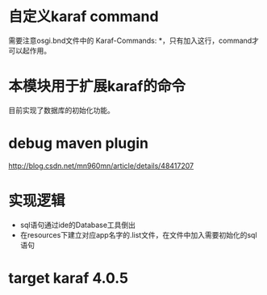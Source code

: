 # 自定义karaf command
  需要注意osgi.bnd文件中的 Karaf-Commands: *，只有加入这行，command才可以起作用。

# 本模块用于扩展karaf的命令
  目前实现了数据库的初始化功能。

# debug maven plugin
  http://blog.csdn.net/mn960mn/article/details/48417207
# 实现逻辑
* sql语句通过ide的Database工具倒出
* 在resources下建立对应app名字的.list文件，在文件中加入需要初始化的sql语句

# target karaf 4.0.5